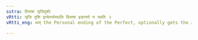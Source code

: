 ```yaml
---
sutra: विभाषा सृजिदृशोः
vRtti: सृजि दृशि इत्येतयोस्थलि विभाषा इडागमो न भवति ॥
vRtti_eng: थल् the Personal ending of the Perfect, optionally gets the augment इट् after सृज् and दृश् ॥

---
```

